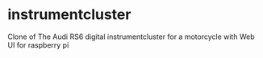 # instrumentcluster
Clone of The Audi RS6 digital instrumentcluster for a motorcycle with Web UI for raspberry pi
